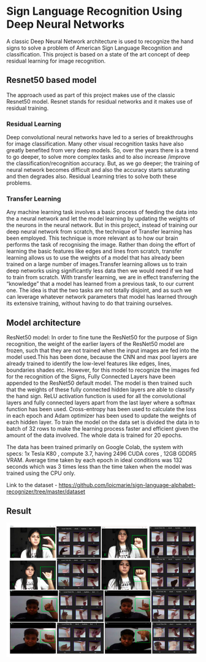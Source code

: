 # Sign Language Recognition Using Deep Neural Networks

A classic Deep Neural Network
architecture is used to recognize the hand signs to
solve a problem of American Sign Language
Recognition and classification. This project is based
on a state of the art concept of deep residual
learning for image recognition.

## Resnet50 based model
The approach used as part of this project makes use of the classic Resnet50 model. Resnet stands for residual
networks and it makes use of residual training.

### Residual Learning
Deep convolutional neural networks have led to a
series of breakthroughs for image classification.
Many other visual recognition tasks have also
greatly benefited from very deep models. So, over
the years there is a trend to go deeper, to solve
more complex tasks and to also increase /improve
the classification/recognition accuracy. But, as we
go deeper; the training of neural network becomes
difficult and also the accuracy starts saturating and
then degrades also. Residual Learning tries to solve
both these problems.

### Transfer Learning 

Any machine learning task involves a basic process
of feeding the data into the a neural network and let
the model learning by updating the weights of the
neurons in the neural network.
But in this project, instead of training our deep
neural network from scratch, the technique of
Transfer learning has been employed. This
technique is more relevant as to how our brain
performs the task of recognising the image. Rather
than doing the effort of learning the basic features
like edges and lines from scratch, transfer learning
allows us to use the weights of a model that has
already been trained on a large number of
images.Transfer learning allows us to train deep
networks using significantly less data then we
would need if we had to train from scratch. With
transfer learning, we are in effect transferring the
“knowledge” that a model has learned from a
previous task, to our current one. The idea is that
the two tasks are not totally disjoint, and as such
we can leverage whatever network parameters that
model has learned through its extensive training,
without having to do that training ourselves.

## Model architecture

ResNet50 model: In order to fine tune the ResNet50 for the purpose of Sign recognition, the weight of the
earlier layers of the ResNet50 model are frozen,
such that they are not trained when the input
images are fed into the model used.This has been
done, because the CNN and max pool layers are
already trained to identify the low-level features
like edges, lines, boundaries shades etc. However,
for this model to recognize the images fed for the
recognition of the Signs,
Fully Connected Layers have been appended to the
ResNet50 default model. The model is then trained
such that the weights of these fully connected
hidden layers are able to classify the hand sign.
ReLU activation function is used for all the
convolutional layers and fully connected layers
apart from the last layer where a softmax function
has been used. Cross-entropy has been used to
calculate the loss in each epoch and Adam
optimizer has been used to update the weights of
each hidden layer. To train the model on the data
set is divided the data in to batch of 32 rows to
make the learning process faster and efficient given
the amount of the data involved. The whole data is
trained for 20 epochs.

The data has been trained primarily on Google
Colab, the system with specs: 1x Tesla K80 ,
compute 3.7, having 2496 CUDA cores , 12GB
GDDR5 VRAM. Average time taken by each
epoch in ideal conditions was 132 seconds which
was 3 times less than the time taken when the
model was trained using the CPU only.

Link to the dataset - https://github.com/loicmarie/sign-language-alphabet-recognizer/tree/master/dataset

## Result

![ASL Result](/images/Result.png)
